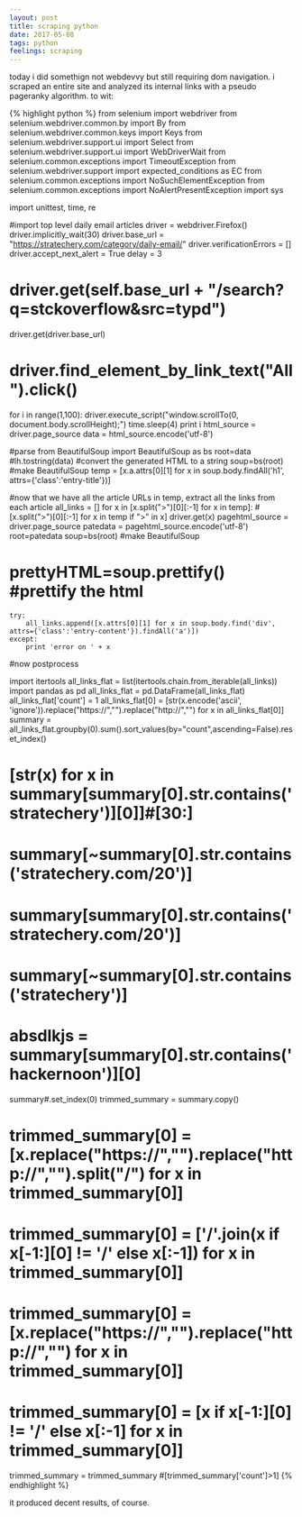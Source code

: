 ```yaml
---
layout: post
title: scraping python
date: 2017-05-08
tags: python
feelings: scraping
---
```



today i did somethign not webdevvy but still requiring dom navigation. i scraped an entire site and analyzed its internal links with a pseudo pageranky algorithm. to wit:

{% highlight python %}
from selenium import webdriver
from selenium.webdriver.common.by import By
from selenium.webdriver.common.keys import Keys
from selenium.webdriver.support.ui import Select
from selenium.webdriver.support.ui import WebDriverWait
from selenium.common.exceptions import TimeoutException
from selenium.webdriver.support import expected_conditions as EC
from selenium.common.exceptions import NoSuchElementException
from selenium.common.exceptions import NoAlertPresentException
import sys

import unittest, time, re

#import top level daily email articles
driver = webdriver.Firefox()
driver.implicitly_wait(30)
driver.base_url = "https://stratechery.com/category/daily-email/"
driver.verificationErrors = []
driver.accept_next_alert = True
delay = 3
# driver.get(self.base_url + "/search?q=stckoverflow&src=typd")
driver.get(driver.base_url)
# driver.find_element_by_link_text("All").click()
for i in range(1,100):
    driver.execute_script("window.scrollTo(0, document.body.scrollHeight);")
    time.sleep(4)
    print i
html_source = driver.page_source
data = html_source.encode('utf-8')

#parse
from BeautifulSoup import BeautifulSoup as bs
root=data #lh.tostring(data) #convert the generated HTML to a string
soup=bs(root)                #make BeautifulSoup
temp = [x.a.attrs[0][1] for x in soup.body.findAll('h1', attrs={'class':'entry-title'})]

#now that we have all the article URLs in temp, extract all the links from each article
all_links = []
for x in [x.split(">")[0][:-1] for x in temp]: #[x.split(">")[0][:-1] for x in temp if ">" in x]
    driver.get(x)
    pagehtml_source = driver.page_source
    patedata = pagehtml_source.encode('utf-8')
    root=patedata
    soup=bs(root)                #make BeautifulSoup
#     prettyHTML=soup.prettify()   #prettify the html
    try:
        all_links.append([x.attrs[0][1] for x in soup.body.find('div', attrs={'class':'entry-content'}).findAll('a')])
    except:
        print 'error on ' + x

#now postprocess

import itertools
all_links_flat = list(itertools.chain.from_iterable(all_links))
import pandas as pd
all_links_flat = pd.DataFrame(all_links_flat)
all_links_flat['count'] = 1
all_links_flat[0] = [str(x.encode('ascii', 'ignore')).replace("https://","").replace("http://","") for x in all_links_flat[0]]
summary = all_links_flat.groupby(0).sum().sort_values(by="count",ascending=False).reset_index()
# [str(x) for x in summary[summary[0].str.contains('stratechery')][0]]#[30:]
# summary[~summary[0].str.contains('stratechery.com/20')]
# summary[summary[0].str.contains('stratechery.com/20')]
# summary[~summary[0].str.contains('stratechery')]
# absdlkjs = summary[summary[0].str.contains('hackernoon')][0]
summary#.set_index(0)
trimmed_summary = summary.copy()
# trimmed_summary[0] = [x.replace("https://","").replace("http://","").split("/") for x in trimmed_summary[0]]
# trimmed_summary[0] = ['/'.join(x if x[-1:][0] != '/' else x[:-1]) for x in trimmed_summary[0]]
# trimmed_summary[0] = [x.replace("https://","").replace("http://","") for x in trimmed_summary[0]]
# trimmed_summary[0] = [x if x[-1:][0] != '/' else x[:-1] for x in trimmed_summary[0]]
trimmed_summary = trimmed_summary #[trimmed_summary['count']>1]
{% endhighlight %}

it produced decent results, of course.
